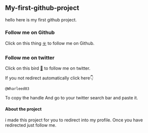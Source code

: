 ## My-first-github-project
hello here is my first github project. 

### Follow me on Github

Click on this thing [☣️](https://github.com/Wharleed03/) 
to follow me on Github.
### Follow me on twitter
Click on this bird [🐥](https://twitter.com/Wharleed03?t=rjab89kXfbn-KPboB16j8w&s=09/) 
to follow me on twitter.
 
If you not redirect automatically click here👇
```
@Wharleed03
```
To copy the handle And go to your twitter search bar and paste it. 

#### About the project

i made this project for you to redirect into my profile. 
Once you have redirected just follow me.
 
